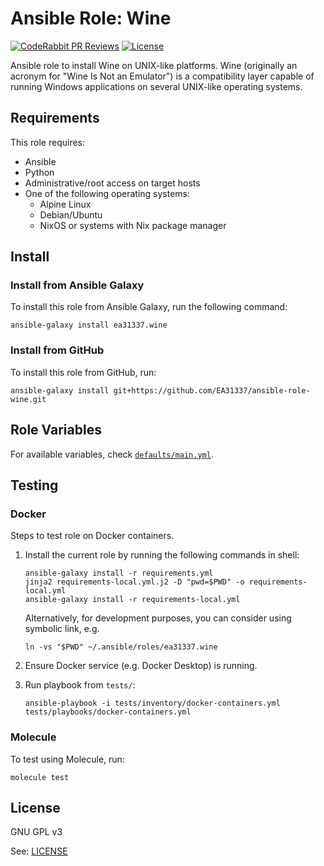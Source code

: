 # Ansible Role: Wine

[![CodeRabbit PR Reviews](https://img.shields.io/coderabbit/prs/github/EA31337/ansible-role-wine?utm_source=oss&utm_medium=github&utm_campaign=EA31337%2Fansible-role-wine&labelColor=171717&color=FF570A&link=https%3A%2F%2Fcoderabbit.ai&label=CodeRabbit+PR+Reviews)](https://github.com/EA31337/ansible-role-wine/pulls)
[![License](https://img.shields.io/badge/license-GPLv3-brightgreen.svg)](LICENSE)

Ansible role to install Wine on UNIX-like platforms.
Wine (originally an acronym for "Wine Is Not an Emulator")
is a compatibility layer capable of running Windows applications
on several UNIX-like operating systems.

## Requirements

This role requires:

- Ansible
- Python
- Administrative/root access on target hosts
- One of the following operating systems:
  - Alpine Linux
  - Debian/Ubuntu
  - NixOS or systems with Nix package manager

## Install

### Install from Ansible Galaxy

To install this role from Ansible Galaxy, run the following command:

```console
ansible-galaxy install ea31337.wine
```

### Install from GitHub

To install this role from GitHub, run:

```console
ansible-galaxy install git+https://github.com/EA31337/ansible-role-wine.git
```

## Role Variables

For available variables,
check [`defaults/main.yml`](defaults/main.yml).

## Testing

### Docker

Steps to test role on Docker containers.

1. Install the current role by running the following commands in shell:

    ```shell
    ansible-galaxy install -r requirements.yml
    jinja2 requirements-local.yml.j2 -D "pwd=$PWD" -o requirements-local.yml
    ansible-galaxy install -r requirements-local.yml
    ```

    Alternatively, for development purposes, you can consider using symbolic link, e.g.

    ```shell
    ln -vs "$PWD" ~/.ansible/roles/ea31337.wine
    ```

2. Ensure Docker service (e.g. Docker Desktop) is running.
3. Run playbook from `tests/`:

    ```shell
    ansible-playbook -i tests/inventory/docker-containers.yml tests/playbooks/docker-containers.yml
    ```

### Molecule

To test using Molecule, run:

```shell
molecule test
```

## License

GNU GPL v3

See: [LICENSE](./LICENSE)

<!-- Named links -->
